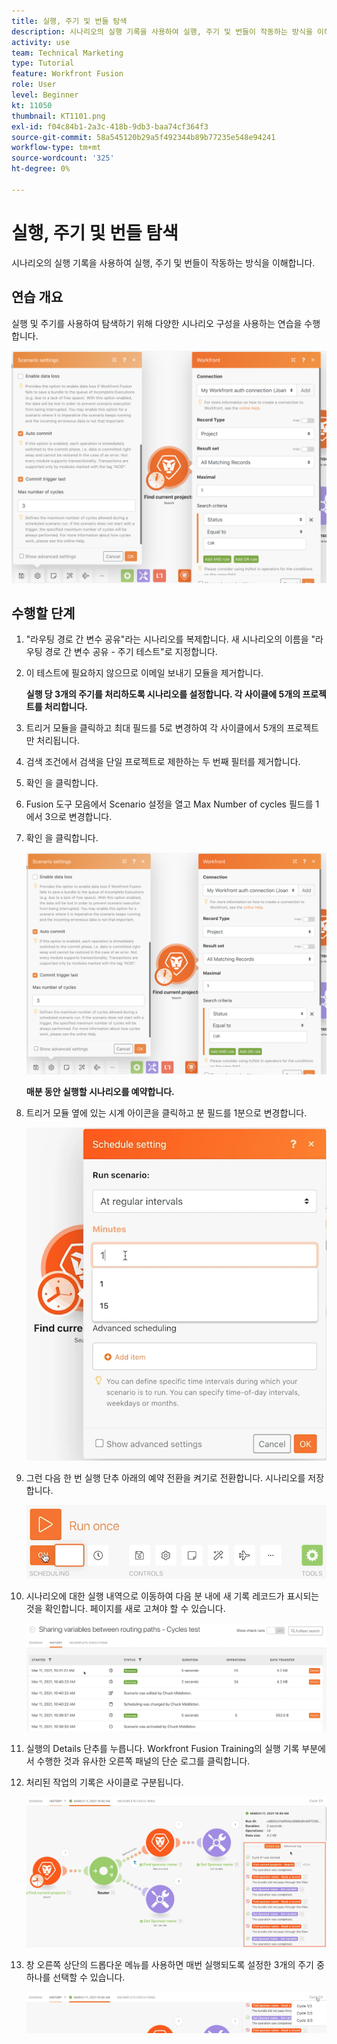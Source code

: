 ```yaml
---
title: 실행, 주기 및 번들 탐색
description: 시나리오의 실행 기록을 사용하여 실행, 주기 및 번들이 작동하는 방식을 이해합니다.
activity: use
team: Technical Marketing
type: Tutorial
feature: Workfront Fusion
role: User
level: Beginner
kt: 11050
thumbnail: KT1101.png
exl-id: f04c84b1-2a3c-418b-9db3-baa74cf364f3
source-git-commit: 58a545120b29a5f492344b89b77235e548e94241
workflow-type: tm+mt
source-wordcount: '325'
ht-degree: 0%

---
```


# 실행, 주기 및 번들 탐색

시나리오의 실행 기록을 사용하여 실행, 주기 및 번들이 작동하는 방식을 이해합니다.

## 연습 개요

실행 및 주기를 사용하여 탐색하기 위해 다양한 시나리오 구성을 사용하는 연습을 수행합니다.

![실행 주기 및 번들 이미지 1 탐색](../12-exercises/assets/exploring-runs-cycles-and-bundles-walkthrough-1.png)

## 수행할 단계

1. &quot;라우팅 경로 간 변수 공유&quot;라는 시나리오를 복제합니다. 새 시나리오의 이름을 &quot;라우팅 경로 간 변수 공유 - 주기 테스트&quot;로 지정합니다.
1. 이 테스트에 필요하지 않으므로 이메일 보내기 모듈을 제거합니다.

   **실행 당 3개의 주기를 처리하도록 시나리오를 설정합니다. 각 사이클에 5개의 프로젝트를 처리합니다.**

1. 트리거 모듈을 클릭하고 최대 필드를 5로 변경하여 각 사이클에서 5개의 프로젝트만 처리됩니다.
1. 검색 조건에서 검색을 단일 프로젝트로 제한하는 두 번째 필터를 제거합니다.
1. 확인 을 클릭합니다.

1. Fusion 도구 모음에서 Scenario 설정을 열고 Max Number of cycles 필드를 1에서 3으로 변경합니다.
1. 확인 을 클릭합니다.

   ![실행 주기 및 번들 이미지 1 탐색](../12-exercises/assets/exploring-runs-cycles-and-bundles-walkthrough-1.png)


   **매분 동안 실행할 시나리오를 예약합니다.**

1. 트리거 모듈 옆에 있는 시계 아이콘을 클릭하고 분 필드를 1분으로 변경합니다.

   ![실행 주기 및 번들 이미지 2 탐색](../12-exercises/assets/exploring-runs-cycles-and-bundles-walkthrough-2.png)

1. 그런 다음 한 번 실행 단추 아래의 예약 전환을 켜기로 전환합니다. 시나리오를 저장합니다.

   ![실행 주기 및 번들 이미지 3 탐색](../12-exercises/assets/exploring-runs-cycles-and-bundles-walkthrough-3.png)

1. 시나리오에 대한 실행 내역으로 이동하여 다음 분 내에 새 기록 레코드가 표시되는 것을 확인합니다. 페이지를 새로 고쳐야 할 수 있습니다.

   ![실행 주기 및 번들 이미지 1 탐색](../12-exercises/assets/exploring-runs-cycles-and-bundles-walkthrough-4.png)

1. 실행의 Details 단추를 누릅니다. Workfront Fusion Training의 실행 기록 부분에서 수행한 것과 유사한 오른쪽 패널의 단순 로그를 클릭합니다.
1. 처리된 작업의 기록은 사이클로 구분됩니다.

   ![실행 주기 및 번들 Image 5 탐색](../12-exercises/assets/exploring-runs-cycles-and-bundles-walkthrough-5.png)

1. 창 오른쪽 상단의 드롭다운 메뉴를 사용하면 매번 실행되도록 설정한 3개의 주기 중 하나를 선택할 수 있습니다.

   ![실행 주기 및 번들 이미지 6 탐색](../12-exercises/assets/exploring-runs-cycles-and-bundles-walkthrough-6.png)
